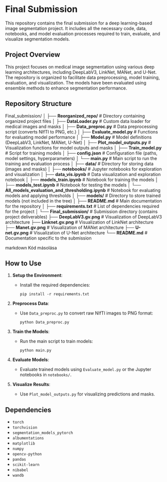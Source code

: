 # **Final Submission**

This repository contains the final submission for a deep learning-based image segmentation project. It includes all the necessary code, data, notebooks, and model evaluation processes required to train, evaluate, and visualize segmentation models.

## **Project Overview**

This project focuses on medical image segmentation using various deep learning architectures, including DeepLabV3, LinkNet, MANet, and U-Net. The repository is organized to facilitate data preprocessing, model training, evaluation, and visualization. The models have been evaluated using ensemble methods to enhance segmentation performance.

## **Repository Structure**

Final_submission/
│
├── **Reorganized_repo/**              # Directory containing organized project files
│   ├── **DataLoader.py**              # Custom data loader for medical images and masks
│   ├── **Data_preproc.py**            # Data preprocessing script (converts NIfTI to PNG, etc.)
│   ├── **Evaluate_model.py**          # Functions for evaluating model performance
│   ├── **Model.py**                   # Model definitions (DeepLabV3, LinkNet, MANet, U-Net)
│   ├── **Plot_model_outputs.py**      # Visualization functions for model outputs and masks
│   ├── **Train_model.py**             # Script for training models
│   ├── **config.json**                # Configuration file (paths, model settings, hyperparameters)
│   └── **main.py**                    # Main script to run the training and evaluation process
│
├── **data/**                          # Directory for storing data (images and masks)
│
├── **notebooks/**                     # Jupyter notebooks for exploration and visualization
│   ├── **data_vis.ipynb**             # Data visualization and exploration notebook
│   ├── **models_train.ipynb**         # Notebook for training the models
│   ├── **models_test.ipynb**          # Notebook for testing the models
│   └── **All_models_evaluation_and_thresholding.ipynb**  # Notebook for evaluating models and applying thresholds
│
├── **models/**                        # Directory to store trained models (not included in the tree)
│
├── **README.md**                      # Main documentation for the repository
│
├── **requirements.txt**               # List of dependencies required for the project
│
└── **Final_submission/**              # Submission directory (contains project deliverables)
    ├── **DeepLabV3.gv.png**           # Visualization of DeepLabV3 architecture
    ├── **Linknet.gv.png**             # Visualization of LinkNet architecture
    ├── **Manet.gv.png**               # Visualization of MANet architecture
    ├── **U-net.gv.png**               # Visualization of U-Net architecture
    └── **README.md**                  # Documentation specific to the submission


markdown
Kód másolása

## **How to Use**

1. **Setup the Environment**:
   - Install the required dependencies:
     ```
     pip install -r requirements.txt
     ```

2. **Preprocess Data**:
   - Use `Data_preproc.py` to convert raw NIfTI images to PNG format:
     ```
     python Data_preproc.py
     ```

3. **Train the Models**:
   - Run the main script to train models:
     ```
     python main.py
     ```

4. **Evaluate Models**:
   - Evaluate trained models using `Evaluate_model.py` or the Jupyter notebooks in `notebooks/`.

5. **Visualize Results**:
   - Use `Plot_model_outputs.py` for visualizing predictions and masks.

## **Dependencies**

- `torch`
- `torchvision`
- `segmentation_models_pytorch`
- `albumentations`
- `matplotlib`
- `numpy`
- `opencv-python`
- `pandas`
- `scikit-learn`
- `nibabel`
- `wandb`
